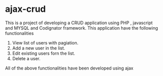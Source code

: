 # ajax-crud
This is a project of developing a CRUD application using PHP , javascript and MYSQL and Codignator framework.
This application have the following functionalities

1. View list of users with pagiation.
2. Add a new user in the list.
3. Edit existing users forn the list.
4. Delete a user.

All of the above functionalities have been developed using ajax
